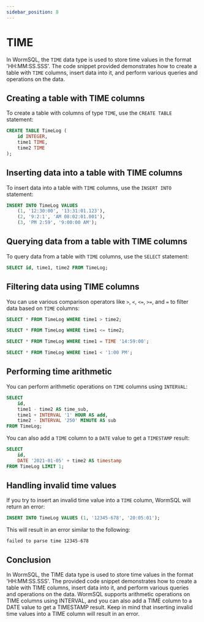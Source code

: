 ```yaml
---
sidebar_position: 8
---
```


# TIME

In WormSQL, the `TIME` data type is used to store time values in the format 'HH:MM:SS.SSS'. The code snippet provided demonstrates how to create a table with `TIME` columns, insert data into it, and perform various queries and operations on the data.

## Creating a table with TIME columns

To create a table with columns of type `TIME`, use the `CREATE TABLE` statement:

```sql
CREATE TABLE TimeLog (
    id INTEGER,
    time1 TIME,
    time2 TIME
);
```

## Inserting data into a table with TIME columns

To insert data into a table with `TIME` columns, use the `INSERT INTO` statement:

```sql
INSERT INTO TimeLog VALUES
    (1, '12:30:00', '13:31:01.123'),
    (2, '9:2:1', 'AM 08:02:01.001'),
    (3, 'PM 2:59', '9:00:00 AM');
```

## Querying data from a table with TIME columns

To query data from a table with `TIME` columns, use the `SELECT` statement:

```sql
SELECT id, time1, time2 FROM TimeLog;
```

## Filtering data using TIME columns

You can use various comparison operators like `>`, `<`, `<=`, `>=`, and `=` to filter data based on `TIME` columns:

```sql
SELECT * FROM TimeLog WHERE time1 > time2;

SELECT * FROM TimeLog WHERE time1 <= time2;

SELECT * FROM TimeLog WHERE time1 = TIME '14:59:00';

SELECT * FROM TimeLog WHERE time1 < '1:00 PM';
```

## Performing time arithmetic

You can perform arithmetic operations on `TIME` columns using `INTERVAL`:

```sql
SELECT
    id,
    time1 - time2 AS time_sub,
    time1 + INTERVAL '1' HOUR AS add,
    time2 - INTERVAL '250' MINUTE AS sub
FROM TimeLog;
```

You can also add a `TIME` column to a `DATE` value to get a `TIMESTAMP` result:

```sql
SELECT
    id,
    DATE '2021-01-05' + time2 AS timestamp
FROM TimeLog LIMIT 1;
```

## Handling invalid time values

If you try to insert an invalid time value into a `TIME` column, WormSQL will return an error:

```sql
INSERT INTO TimeLog VALUES (1, '12345-678', '20:05:01');
```

This will result in an error similar to the following:

```
failed to parse time 12345-678
```

## Conclusion

In WormSQL, the TIME data type is used to store time values in the format 'HH:MM:SS.SSS'. The provided code snippet demonstrates how to create a table with TIME columns, insert data into it, and perform various queries and operations on the data. WormSQL supports arithmetic operations on TIME columns using INTERVAL, and you can also add a TIME column to a DATE value to get a TIMESTAMP result. Keep in mind that inserting invalid time values into a TIME column will result in an error.